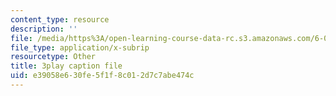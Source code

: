 ```yaml
---
content_type: resource
description: ''
file: /media/https%3A/open-learning-course-data-rc.s3.amazonaws.com/6-034-artificial-intelligence-fall-2010/e39058e630fe5f1f8c012d7c7abe474c_j1H3jAAGlEA.vtt
file_type: application/x-subrip
resourcetype: Other
title: 3play caption file
uid: e39058e6-30fe-5f1f-8c01-2d7c7abe474c
---
```

